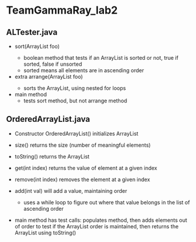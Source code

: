 # TeamGammaRay_lab2

## ALTester.java
* sort(ArrayList<Integer> foo)
    * boolean method that tests if an ArrayList is sorted or not, true if sorted, false if unsorted
    * sorted means all elements are in ascending order
* extra arrange(ArrayList<Integer> foo)
    * sorts the ArrayList, using nested for loops
* main method 
    * tests sort method, but not arrange method

## OrderedArrayList.java
* Constructor OrderedArrayList() initializes ArrayList<Integer>
* size() returns the size (number of meaningful elements)
* toString() returns the ArrayList
* get(int index) returns the value of element at a given index
* remove(int index) removes the element at a given index
* add(int val) will add a value, maintaining order
    * uses a while loop to figure out where that value belongs in the list of ascending order

* main method has test calls: populates method, then adds elements out of order to test if the ArrayList order is maintained, then returns the ArrayList using toString()
